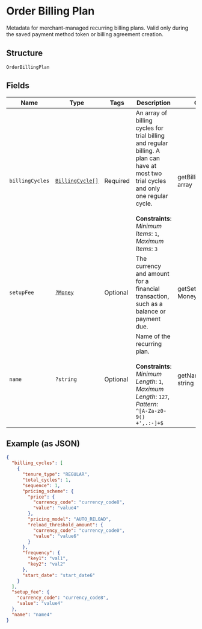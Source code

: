 
# Order Billing Plan

Metadata for merchant-managed recurring billing plans. Valid only during the saved payment method token or billing agreement creation.

## Structure

`OrderBillingPlan`

## Fields

| Name | Type | Tags | Description | Getter | Setter |
|  --- | --- | --- | --- | --- | --- |
| `billingCycles` | [`BillingCycle[]`](../../doc/models/billing-cycle.md) | Required | An array of billing cycles for trial billing and regular billing. A plan can have at most two trial cycles and only one regular cycle.<br><br>**Constraints**: *Minimum Items*: `1`, *Maximum Items*: `3` | getBillingCycles(): array | setBillingCycles(array billingCycles): void |
| `setupFee` | [`?Money`](../../doc/models/money.md) | Optional | The currency and amount for a financial transaction, such as a balance or payment due. | getSetupFee(): ?Money | setSetupFee(?Money setupFee): void |
| `name` | `?string` | Optional | Name of the recurring plan.<br><br>**Constraints**: *Minimum Length*: `1`, *Maximum Length*: `127`, *Pattern*: `^[A-Za-z0-9() +',.:-]+$` | getName(): ?string | setName(?string name): void |

## Example (as JSON)

```json
{
  "billing_cycles": [
    {
      "tenure_type": "REGULAR",
      "total_cycles": 1,
      "sequence": 1,
      "pricing_scheme": {
        "price": {
          "currency_code": "currency_code8",
          "value": "value4"
        },
        "pricing_model": "AUTO_RELOAD",
        "reload_threshold_amount": {
          "currency_code": "currency_code0",
          "value": "value6"
        }
      },
      "frequency": {
        "key1": "val1",
        "key2": "val2"
      },
      "start_date": "start_date6"
    }
  ],
  "setup_fee": {
    "currency_code": "currency_code8",
    "value": "value4"
  },
  "name": "name4"
}
```

